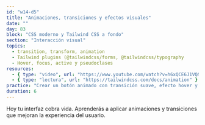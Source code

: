 ```yaml
---
id: "w14-d5"
title: "Animaciones, transiciones y efectos visuales"
date: ""
day: 83
block: "CSS moderno y Tailwind CSS a fondo"
section: "Interacción visual"
topics:
  - transition, transform, animation
  - Tailwind plugins (@tailwindcss/forms, @tailwindcss/typography
  - Hover, focus, active y pseudoclases
resources:
  - { type: "video", url: "https://www.youtube.com/watch?v=h6xQCE6J1VQ&t=4200s" }
  - { type: "lectura", url: "https://tailwindcss.com/docs/animation" }
practice: "Crear un botón animado con transición suave, efecto hover y feedback visual."
duration: 6
---
```


Hoy tu interfaz cobra vida. Aprenderás a aplicar animaciones y transiciones que mejoran la experiencia del usuario.
